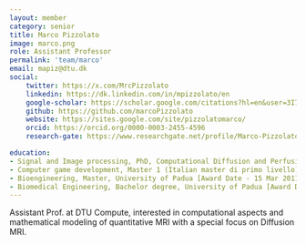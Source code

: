 ```yaml
---
layout: member
category: senior
title: Marco Pizzolato
image: marco.png
role: Assistant Professor
permalink: 'team/marco'
email: mapiz@dtu.dk
social:
    twitter: https://x.com/MrcPizzolato
    linkedin: https://dk.linkedin.com/in/mpizzolato/en
    google-scholar: https://scholar.google.com/citations?hl=en&user=3I7B2DYAAAAJ&authuser=0
    github: https://github.com/marcoPizzolato
    website: https://sites.google.com/site/pizzolatomarco/
    orcid: https://orcid.org/0000-0003-2455-4596
    research-gate: https://www.researchgate.net/profile/Marco-Pizzolato-4

education:
- Signal and Image processing, PhD, Computational Diffusion and Perfusion MRI, INRIA Sophia Antipolis (1 Dec 2013 → 31 Mar 2017) [Award Date - 31 Mar 2017]
- Computer game development, Master 1 (Italian master di primo livello), University of Verona [Award Date - 8 Apr 2014]
- Bioengineering, Master, University of Padua [Award Date - 15 Mar 2011]
- Biomedical Engineering, Bachelor degree, University of Padua [Award Date - 30 Sept 2008]
---
```


Assistant Prof. at DTU Compute, interested in computational aspects and mathematical modeling of quantitative MRI with a special focus on Diffusion MRI.
